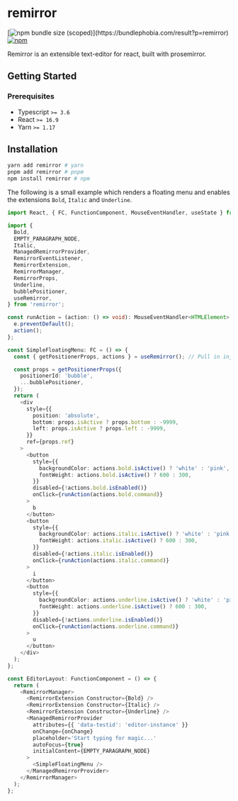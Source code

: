 # remirror

[![npm bundle size (scoped)](https://img.shields.io/bundlephobia/minzip/remirror.svg?)](https://bundlephobia.com/result?p=remirror)
[![npm](https://img.shields.io/npm/dm/remirror.svg?&logo=npm)](https://www.npmjs.com/package/remirror)

Remirror is an extensible text-editor for react, built with prosemirror.

## Getting Started

### Prerequisites

- Typescript `>= 3.6`
- React `>= 16.9`
- Yarn `>= 1.17`

## Installation

```bash
yarn add remirror # yarn
pnpm add remirror # pnpm
npm install remirror # npm
```

The following is a small example which renders a floating menu and enables the extensions `Bold`,
`Italic` and `Underline`.

```ts
import React, { FC, FunctionComponent, MouseEventHandler, useState } from 'react';

import {
  Bold,
  EMPTY_PARAGRAPH_NODE,
  Italic,
  ManagedRemirrorProvider,
  RemirrorEventListener,
  RemirrorExtension,
  RemirrorManager,
  RemirrorProps,
  Underline,
  bubblePositioner,
  useRemirror,
} from 'remirror';

const runAction = (action: () => void): MouseEventHandler<HTMLElement> => (e) => {
  e.preventDefault();
  action();
};

const SimpleFloatingMenu: FC = () => {
  const { getPositionerProps, actions } = useRemirror(); // Pull in injected props from context

  const props = getPositionerProps({
    positionerId: 'bubble',
    ...bubblePositioner,
  });
  return (
    <div
      style={{
        position: 'absolute',
        bottom: props.isActive ? props.bottom : -9999,
        left: props.isActive ? props.left : -9999,
      }}
      ref={props.ref}
    >
      <button
        style={{
          backgroundColor: actions.bold.isActive() ? 'white' : 'pink',
          fontWeight: actions.bold.isActive() ? 600 : 300,
        }}
        disabled={!actions.bold.isEnabled()}
        onClick={runAction(actions.bold.command)}
      >
        b
      </button>
      <button
        style={{
          backgroundColor: actions.italic.isActive() ? 'white' : 'pink',
          fontWeight: actions.italic.isActive() ? 600 : 300,
        }}
        disabled={!actions.italic.isEnabled()}
        onClick={runAction(actions.italic.command)}
      >
        i
      </button>
      <button
        style={{
          backgroundColor: actions.underline.isActive() ? 'white' : 'pink',
          fontWeight: actions.underline.isActive() ? 600 : 300,
        }}
        disabled={!actions.underline.isEnabled()}
        onClick={runAction(actions.underline.command)}
      >
        u
      </button>
    </div>
  );
};

const EditorLayout: FunctionComponent = () => {
  return (
    <RemirrorManager>
      <RemirrorExtension Constructor={Bold} />
      <RemirrorExtension Constructor={Italic} />
      <RemirrorExtension Constructor={Underline} />
      <ManagedRemirrorProvider
        attributes={{ 'data-testid': 'editor-instance' }}
        onChange={onChange}
        placeholder='Start typing for magic...'
        autoFocus={true}
        initialContent={EMPTY_PARAGRAPH_NODE}
      >
        <SimpleFloatingMenu />
      </ManagedRemirrorProvider>
    </RemirrorManager>
  );
};
```
